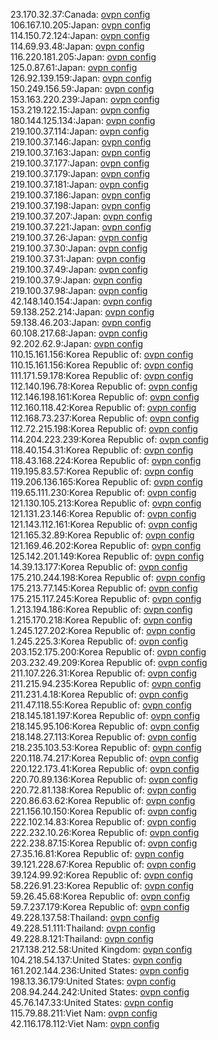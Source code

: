 23.170.32.37:Canada: [ovpn config](vpn/23_170_32_37.ovpn)  
106.167.10.205:Japan: [ovpn config](vpn/106_167_10_205.ovpn)  
114.150.72.124:Japan: [ovpn config](vpn/114_150_72_124.ovpn)  
114.69.93.48:Japan: [ovpn config](vpn/114_69_93_48.ovpn)  
116.220.181.205:Japan: [ovpn config](vpn/116_220_181_205.ovpn)  
125.0.87.61:Japan: [ovpn config](vpn/125_0_87_61.ovpn)  
126.92.139.159:Japan: [ovpn config](vpn/126_92_139_159.ovpn)  
150.249.156.59:Japan: [ovpn config](vpn/150_249_156_59.ovpn)  
153.163.220.239:Japan: [ovpn config](vpn/153_163_220_239.ovpn)  
153.219.122.15:Japan: [ovpn config](vpn/153_219_122_15.ovpn)  
180.144.125.134:Japan: [ovpn config](vpn/180_144_125_134.ovpn)  
219.100.37.114:Japan: [ovpn config](vpn/219_100_37_114.ovpn)  
219.100.37.146:Japan: [ovpn config](vpn/219_100_37_146.ovpn)  
219.100.37.163:Japan: [ovpn config](vpn/219_100_37_163.ovpn)  
219.100.37.177:Japan: [ovpn config](vpn/219_100_37_177.ovpn)  
219.100.37.179:Japan: [ovpn config](vpn/219_100_37_179.ovpn)  
219.100.37.181:Japan: [ovpn config](vpn/219_100_37_181.ovpn)  
219.100.37.186:Japan: [ovpn config](vpn/219_100_37_186.ovpn)  
219.100.37.198:Japan: [ovpn config](vpn/219_100_37_198.ovpn)  
219.100.37.207:Japan: [ovpn config](vpn/219_100_37_207.ovpn)  
219.100.37.221:Japan: [ovpn config](vpn/219_100_37_221.ovpn)  
219.100.37.26:Japan: [ovpn config](vpn/219_100_37_26.ovpn)  
219.100.37.30:Japan: [ovpn config](vpn/219_100_37_30.ovpn)  
219.100.37.31:Japan: [ovpn config](vpn/219_100_37_31.ovpn)  
219.100.37.49:Japan: [ovpn config](vpn/219_100_37_49.ovpn)  
219.100.37.9:Japan: [ovpn config](vpn/219_100_37_9.ovpn)  
219.100.37.98:Japan: [ovpn config](vpn/219_100_37_98.ovpn)  
42.148.140.154:Japan: [ovpn config](vpn/42_148_140_154.ovpn)  
59.138.252.214:Japan: [ovpn config](vpn/59_138_252_214.ovpn)  
59.138.46.203:Japan: [ovpn config](vpn/59_138_46_203.ovpn)  
60.108.217.68:Japan: [ovpn config](vpn/60_108_217_68.ovpn)  
92.202.62.9:Japan: [ovpn config](vpn/92_202_62_9.ovpn)  
110.15.161.156:Korea Republic of: [ovpn config](vpn/110_15_161_156.ovpn)  
110.15.161.156:Korea Republic of: [ovpn config](vpn/110_15_161_156.ovpn)  
111.171.59.178:Korea Republic of: [ovpn config](vpn/111_171_59_178.ovpn)  
112.140.196.78:Korea Republic of: [ovpn config](vpn/112_140_196_78.ovpn)  
112.146.198.161:Korea Republic of: [ovpn config](vpn/112_146_198_161.ovpn)  
112.160.118.42:Korea Republic of: [ovpn config](vpn/112_160_118_42.ovpn)  
112.168.73.237:Korea Republic of: [ovpn config](vpn/112_168_73_237.ovpn)  
112.72.215.198:Korea Republic of: [ovpn config](vpn/112_72_215_198.ovpn)  
114.204.223.239:Korea Republic of: [ovpn config](vpn/114_204_223_239.ovpn)  
118.40.154.31:Korea Republic of: [ovpn config](vpn/118_40_154_31.ovpn)  
118.43.168.224:Korea Republic of: [ovpn config](vpn/118_43_168_224.ovpn)  
119.195.83.57:Korea Republic of: [ovpn config](vpn/119_195_83_57.ovpn)  
119.206.136.165:Korea Republic of: [ovpn config](vpn/119_206_136_165.ovpn)  
119.65.111.230:Korea Republic of: [ovpn config](vpn/119_65_111_230.ovpn)  
121.130.105.213:Korea Republic of: [ovpn config](vpn/121_130_105_213.ovpn)  
121.131.23.146:Korea Republic of: [ovpn config](vpn/121_131_23_146.ovpn)  
121.143.112.161:Korea Republic of: [ovpn config](vpn/121_143_112_161.ovpn)  
121.165.32.89:Korea Republic of: [ovpn config](vpn/121_165_32_89.ovpn)  
121.169.46.202:Korea Republic of: [ovpn config](vpn/121_169_46_202.ovpn)  
125.142.201.149:Korea Republic of: [ovpn config](vpn/125_142_201_149.ovpn)  
14.39.13.177:Korea Republic of: [ovpn config](vpn/14_39_13_177.ovpn)  
175.210.244.198:Korea Republic of: [ovpn config](vpn/175_210_244_198.ovpn)  
175.213.77.145:Korea Republic of: [ovpn config](vpn/175_213_77_145.ovpn)  
175.215.117.245:Korea Republic of: [ovpn config](vpn/175_215_117_245.ovpn)  
1.213.194.186:Korea Republic of: [ovpn config](vpn/1_213_194_186.ovpn)  
1.215.170.218:Korea Republic of: [ovpn config](vpn/1_215_170_218.ovpn)  
1.245.127.202:Korea Republic of: [ovpn config](vpn/1_245_127_202.ovpn)  
1.245.225.3:Korea Republic of: [ovpn config](vpn/1_245_225_3.ovpn)  
203.152.175.200:Korea Republic of: [ovpn config](vpn/203_152_175_200.ovpn)  
203.232.49.209:Korea Republic of: [ovpn config](vpn/203_232_49_209.ovpn)  
211.107.226.31:Korea Republic of: [ovpn config](vpn/211_107_226_31.ovpn)  
211.215.94.235:Korea Republic of: [ovpn config](vpn/211_215_94_235.ovpn)  
211.231.4.18:Korea Republic of: [ovpn config](vpn/211_231_4_18.ovpn)  
211.47.118.55:Korea Republic of: [ovpn config](vpn/211_47_118_55.ovpn)  
218.145.181.197:Korea Republic of: [ovpn config](vpn/218_145_181_197.ovpn)  
218.145.95.106:Korea Republic of: [ovpn config](vpn/218_145_95_106.ovpn)  
218.148.27.113:Korea Republic of: [ovpn config](vpn/218_148_27_113.ovpn)  
218.235.103.53:Korea Republic of: [ovpn config](vpn/218_235_103_53.ovpn)  
220.118.74.217:Korea Republic of: [ovpn config](vpn/220_118_74_217.ovpn)  
220.122.173.41:Korea Republic of: [ovpn config](vpn/220_122_173_41.ovpn)  
220.70.89.136:Korea Republic of: [ovpn config](vpn/220_70_89_136.ovpn)  
220.72.81.138:Korea Republic of: [ovpn config](vpn/220_72_81_138.ovpn)  
220.86.63.62:Korea Republic of: [ovpn config](vpn/220_86_63_62.ovpn)  
221.156.10.150:Korea Republic of: [ovpn config](vpn/221_156_10_150.ovpn)  
222.102.14.83:Korea Republic of: [ovpn config](vpn/222_102_14_83.ovpn)  
222.232.10.26:Korea Republic of: [ovpn config](vpn/222_232_10_26.ovpn)  
222.238.87.15:Korea Republic of: [ovpn config](vpn/222_238_87_15.ovpn)  
27.35.16.81:Korea Republic of: [ovpn config](vpn/27_35_16_81.ovpn)  
39.121.228.67:Korea Republic of: [ovpn config](vpn/39_121_228_67.ovpn)  
39.124.99.92:Korea Republic of: [ovpn config](vpn/39_124_99_92.ovpn)  
58.226.91.23:Korea Republic of: [ovpn config](vpn/58_226_91_23.ovpn)  
59.26.45.68:Korea Republic of: [ovpn config](vpn/59_26_45_68.ovpn)  
59.7.237.179:Korea Republic of: [ovpn config](vpn/59_7_237_179.ovpn)  
49.228.137.58:Thailand: [ovpn config](vpn/49_228_137_58.ovpn)  
49.228.51.111:Thailand: [ovpn config](vpn/49_228_51_111.ovpn)  
49.228.8.121:Thailand: [ovpn config](vpn/49_228_8_121.ovpn)  
217.138.212.58:United Kingdom: [ovpn config](vpn/217_138_212_58.ovpn)  
104.218.54.137:United States: [ovpn config](vpn/104_218_54_137.ovpn)  
161.202.144.236:United States: [ovpn config](vpn/161_202_144_236.ovpn)  
198.13.36.179:United States: [ovpn config](vpn/198_13_36_179.ovpn)  
208.94.244.242:United States: [ovpn config](vpn/208_94_244_242.ovpn)  
45.76.147.33:United States: [ovpn config](vpn/45_76_147_33.ovpn)  
115.79.88.211:Viet Nam: [ovpn config](vpn/115_79_88_211.ovpn)  
42.116.178.112:Viet Nam: [ovpn config](vpn/42_116_178_112.ovpn)  

